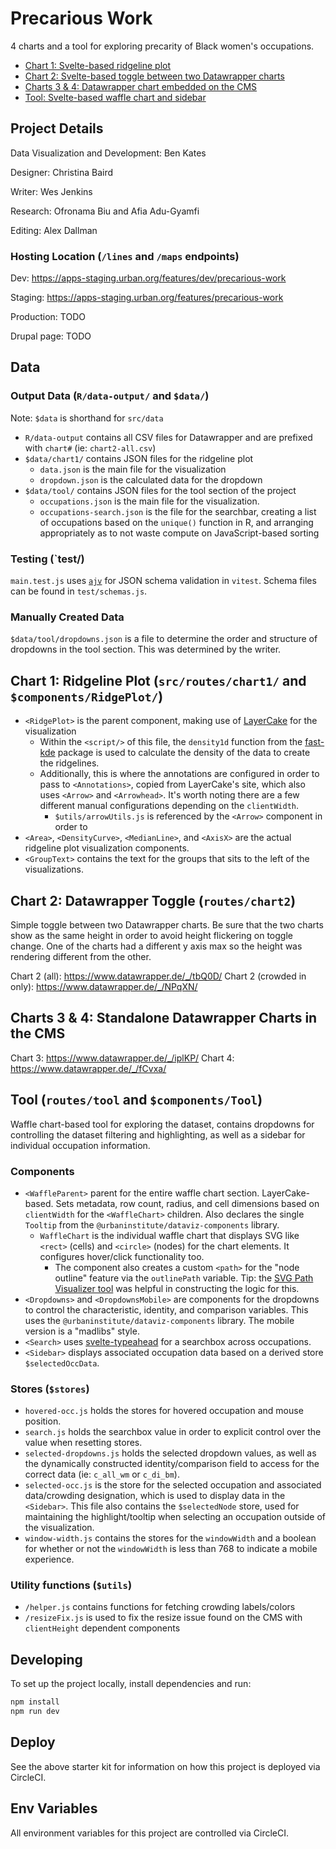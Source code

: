 # Precarious Work

4 charts and a tool for exploring precarity of Black women's occupations.

- [Chart 1: Svelte-based ridgeline plot](#chart-1-ridgeline-plot-srcrouteschart1-and-componentsridgeplot)
- [Chart 2: Svelte-based toggle between two Datawrapper charts](#chart-2-datawrapper-toggle-routeschart2)
- [Charts 3 & 4: Datawrapper chart embedded on the CMS](#charts-3--4-standalone-datawrapper-charts-in-the-cms)
- [Tool: Svelte-based waffle chart and sidebar](#tool-routestool-and-componentstool)

## Project Details

Data Visualization and Development: Ben Kates

Designer: Christina Baird

Writer: Wes Jenkins

Research: Ofronama Biu and Afia Adu-Gyamfi

Editing: Alex Dallman

### Hosting Location (`/lines` and `/maps` endpoints)

Dev: https://apps-staging.urban.org/features/dev/precarious-work

Staging: https://apps-staging.urban.org/features/precarious-work

Production: TODO

Drupal page: TODO

## Data

### Output Data (`R/data-output/` and `$data/`)

Note: `$data` is shorthand for `src/data`

- `R/data-output` contains all CSV files for Datawrapper and are prefixed with `chart#` (ie: `chart2-all.csv`)
- `$data/chart1/` contains JSON files for the ridgeline plot
  - `data.json` is the main file for the visualization
  - `dropdown.json` is the calculated data for the dropdown
- `$data/tool/` contains JSON files for the tool section of the project
  - `occupations.json` is the main file for the visualization.
  - `occupations-search.json` is the file for the searchbar, creating a list of occupations based on the `unique()` function in R, and arranging appropriately as to not waste compute on JavaScript-based sorting

### Testing (`test/)

`main.test.js` uses [`ajv`](https://ajv.js.org/) for JSON schema validation in `vitest`. Schema files can be found in `test/schemas.js`.

### Manually Created Data

`$data/tool/dropdowns.json` is a file to determine the order and structure of dropdowns in the tool section. This was determined by the writer.

## Chart 1: Ridgeline Plot (`src/routes/chart1/` and `$components/RidgePlot/`)

- `<RidgePlot>` is the parent component, making use of [LayerCake](https://layercake.graphics/) for the visualization
  - Within the `<script/>` of this file, the `density1d` function from the [fast-kde](https://www.npmjs.com/package/fast-kde) package is used to calculate the density of the data to create the ridgelines.
  - Additionally, this is where the annotations are configured in order to pass to `<Annotations>`, copied from LayerCake's site, which also uses `<Arrow>` and `<Arrowhead>`. It's worth noting there are a few different manual configurations depending on the `clientWidth`.
    - `$utils/arrowUtils.js` is referenced by the `<Arrow>` component in order to
- `<Area>`, `<DensityCurve>`, `<MedianLine>`, and `<AxisX>` are the actual ridgeline plot visualization components.
- `<GroupText>` contains the text for the groups that sits to the left of the visualizations.

## Chart 2: Datawrapper Toggle (`routes/chart2`)

Simple toggle between two Datawrapper charts. Be sure that the two charts show as the same height in order to avoid height flickering on toggle change. One of the charts had a different y axis max so the height was rendering different from the other.

Chart 2 (all): https://www.datawrapper.de/_/tbQ0D/
Chart 2 (crowded in only): https://www.datawrapper.de/_/NPqXN/

## Charts 3 & 4: Standalone Datawrapper Charts in the CMS

Chart 3: https://www.datawrapper.de/_/iplKP/
Chart 4: https://www.datawrapper.de/_/fCvxa/

## Tool (`routes/tool` and `$components/Tool`)

Waffle chart-based tool for exploring the dataset, contains dropdowns for controlling the dataset filtering and highlighting, as well as a sidebar for individual occupation information.

### Components

- `<WaffleParent>` parent for the entire waffle chart section. LayerCake-based. Sets metadata, row count, radius, and cell dimensions based on `clientWidth` for the `<WaffleChart>` children. Also declares the single `Tooltip` from the `@urbaninstitute/dataviz-components` library.
  - `WaffleChart` is the individual waffle chart that displays SVG like `<rect>` (cells) and `<circle>` (nodes) for the chart elements. It configures hover/click functionality too.
    - The component also creates a custom `<path>` for the "node outline" feature via the `outlinePath` variable. Tip: the [SVG Path Visualizer tool](https://svg-path-visualizer.netlify.app/#M%200%200%20H%20100%20V%2050%20H%2020%20V%20100%20H%200%20L%200%200) was helpful in constructing the logic for this.
- `<Dropdowns>` and `<DropdownsMobile>` are components for the dropdowns to control the characteristic, identity, and comparison variables. This uses the `@urbaninstitute/dataviz-components` library. The mobile version is a "madlibs" style.
- `<Search>` uses [svelte-typeahead](https://github.com/metonym/svelte-typeahead) for a searchbox across occupations.
- `<Sidebar>` displays associated occupation data based on a derived store `$selectedOccData`.

### Stores (`$stores`)

- `hovered-occ.js` holds the stores for hovered occupation and mouse position.
- `search.js` holds the searchbox value in order to explicit control over the value when resetting stores.
- `selected-dropdowns.js` holds the selected dropdown values, as well as the dynamically constructed identity/comparison field to access for the correct data (ie: `c_all_wm` or `c_di_bm`).
- `selected-occ.js` is the store for the selected occupation and associated data/crowding designation, which is used to display data in the `<Sidebar>`. This file also contains the `$selectedNode` store, used for maintaining the highlight/tooltip when selecting an occupation outside of the visualization.
- `window-width.js` contains the stores for the `windowWidth` and a boolean for whether or not the `windowWidth` is less than 768 to indicate a mobile experience.

### Utility functions (`$utils`)

- `/helper.js` contains functions for fetching crowding labels/colors
- `/resizeFix.js` is used to fix the resize issue found on the CMS with `clientHeight` dependent components

## Developing

To set up the project locally, install dependencies and run:

```sh
npm install
npm run dev
```

## Deploy

See the above starter kit for information on how this project is deployed via CircleCI.

## Env Variables

All environment variables for this project are controlled via CircleCI.
